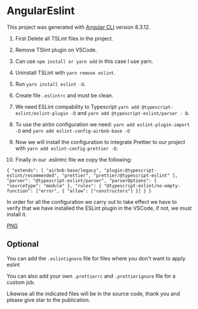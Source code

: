 # AngularEslint

This project was generated with [Angular CLI](https://github.com/angular/angular-cli) version 8.3.12.

1. First Delete all TSLint files in the project.

2. Remove TSlint plugin on VSCode.

3. Can use `npm install or yarn add` in this case I use yarn.

4. Uninstall TSLint with `yarn remove eslint`.

5. Run `yarn install eslint -D`.

6. Create file `.eslintrc` and must be clean.

7. We need ESLint compability to Typescript `yarn add @typescript-eslint/eslint-plugin -D` and `yarn add @typescript-eslint/parser - D`.

8. To use the airbn configuration we need:
`yarn add eslint-plugin-import -D` and `yarn add eslint-config-airbnb-base -D`

9. Now we will install the configuration to integrate Prettier to our project with `yarn add eslint-config-prettier -D`.

10. Finally in our .eslintrc file we copy the following:

`{
    "extends": [
      "airbnb-base/legacy",
      "plugin:@typescript-eslint/recommended",
      "prettier",
      "prettier/@typescript-eslint"
    ],
    "parser": "@typescript-eslint/parser",
    "parserOptions": {
      "sourceType": "module"
    },
    "rules": {
      "@typescript-eslint/no-empty-function": ["error", { "allow": ["constructors"] }]
    }
  }`

In order for all the configuration we carry out to take effect we have to verify that we have installed the ESLint plugin in the VSCode, if not, we must install it.

[PNG](eslint.png)

## Optional

You can add the `.eslintignore` file for files where you don't want to apply eslint

You can also add your own `.prettierrc` and `.prettierignore` file for a custom job.

Likewise all the indicated files will be in the source code, thank you and please give star to the publication.
